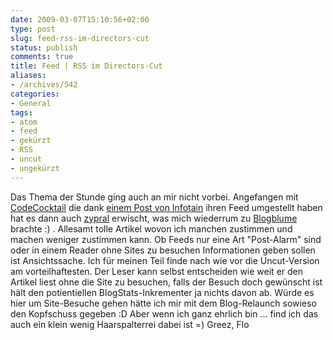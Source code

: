 ```yaml
---
date: 2009-03-07T15:10:56+02:00
type: post
slug: feed-rss-im-directors-cut
status: publish
comments: true
title: Feed | RSS im Directors-Cut
aliases:
- /archives/542
categories:
- General
tags:
- atom
- feed
- gekürzt
- RSS
- uncut
- ungekürzt
---
```


Das Thema der Stunde ging auch an mir nicht vorbei. Angefangen mit [CodeCocktail](http://codecocktail.wordpress.com) die dank [einem Post von Infotain](http://www.info-tain.de/gekrzte-feeds-jetzt-reichts-auch-mir) ihren Feed umgestellt haben hat es dann auch [zypral](http://var-log.de/2009/03/04/gekurzte-feeds-eine-unart/) erwischt, was mich wiederrum zu [Blogblume](http://blogblume.de/gekuerzte-feeds-bestrafen-den-leser/) brachte :) .
Allesamt tolle Artikel wovon ich manchen zustimmen und machen weniger zustimmen kann. Ob Feeds nur eine Art "Post-Alarm" sind oder in einem Reader ohne Sites zu besuchen Informationen geben sollen ist Ansichtssache. Ich für meinen Teil finde nach wie vor die Uncut-Version am vorteilhaftesten. Der Leser kann selbst entscheiden wie weit er den Artikel liest ohne die Site zu besuchen, falls der Besuch doch gewünscht ist hält den potientiellen BlogStats-Inkrementer ja nichts davon ab. Würde es hier um Site-Besuche gehen hätte ich mir mit dem Blog-Relaunch sowieso den Kopfschuss gegeben :D
Aber wenn ich ganz ehrlich bin ... find ich das auch ein klein wenig Haarspalterrei dabei ist =)
Greez, Flo
